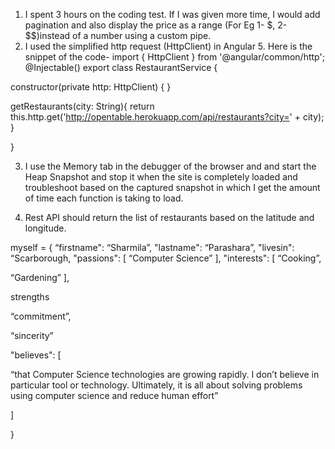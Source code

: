 1. I spent 3 hours on the coding test. If I was given more time, I would add pagination and also display the price as a range (For Eg 1- $, 2- $$)instead of a number using a custom pipe.
2. I used the simplified http request (HttpClient) in Angular 5. Here is the snippet of the code-
import { HttpClient } from '@angular/common/http';
@Injectable()
export class RestaurantService {

  constructor(private http: HttpClient) { }

  getRestaurants(city: String){
    return this.http.get('http://opentable.herokuapp.com/api/restaurants?city=' + city);
  }

}

3. I use the Memory tab in the debugger of the browser and and start the Heap Snapshot and stop it when the site is completely loaded and troubleshoot based on the captured snapshot in which I get the amount of time each function is taking to load. 

4. Rest API should return the list of restaurants based on the latitude and longitude. 

myself = {
“firstname": “Sharmila”,
"lastname": “Parashara”,
"livesin": “Scarborough,
"passions": [
“Computer Science”
],
"interests": [
“Cooking”,

“Gardening”
],

strengths

“commitment”,

“sincerity”

"believes": [

“that Computer Science technologies are growing rapidly. I don’t believe in particular tool or technology. Ultimately, it is all about solving problems using computer science and reduce human effort”

]

}